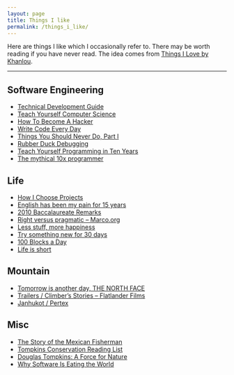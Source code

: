 ```yaml
---
layout: page
title: Things I like
permalink: /things_i_like/
---
```


Here are things I like which I occasionally refer to. There may be worth reading if you have never read.
The idea comes from [Things I Love by Khanlou](http://khanlou.com/love/).

<hr>

## Software Engineering
- [Technical Development Guide](https://www.google.com/about/careers/students/guide-to-technical-development.html)
- [Teach Yourself Computer Science](https://teachyourselfcs.com/)
- [How To Become A Hacker](http://www.catb.org/~esr/faqs/hacker-howto.html)
- [Write Code Every Day](http://ejohn.org/blog/write-code-every-day/)
- [Things You Should Never Do, Part I](https://www.joelonsoftware.com/2000/04/06/things-you-should-never-do-part-i/)
- [Rubber Duck Debugging](https://rubberduckdebugging.com)
- [Teach Yourself Programming in Ten Years](http://www.norvig.com/21-days.html)
- [The mythical 10x programmer](http://antirez.com/news/112)

## Life
- [How I Choose Projects](https://www.scotthyoung.com/blog/2016/02/18/choosing-projects/)
- [English has been my pain for 15 years](http://antirez.com/news/61)
- [2010 Baccalaureate Remarks](https://www.princeton.edu/news/2010/05/30/2010-baccalaureate-remarks)
- [Right versus pragmatic – Marco.org](https://marco.org/2012/02/25/right-vs-pragmatic)
- [Less stuff, more happiness](https://www.ted.com/talks/graham_hill_less_stuff_more_happiness)
- [Try something new for 30 days](https://www.ted.com/talks/matt_cutts_try_something_new_for_30_days)
- [100 Blocks a Day](https://waitbutwhy.com/2016/10/100-blocks-day.html)
- [Life is short](http://www.paulgraham.com/vb.html)

## Mountain
- [Tomorrow is another day, THE NORTH FACE](https://www.goldwin.co.jp/tnf/special/tomorrow_is_another_day/)
- [Trailers / Climber’s Stories – Flatlander Films](https://flatlanderfilms.com/category/trailers-climbers-stories/)
- [Janhukot / Pertex](https://www.pertex.com/janhukot/)

## Misc
- [The Story of the Mexican Fisherman](https://bemorewithless.com/the-story-of-the-mexican-fisherman/)
- [Tompkins Conservation Reading List](http://www.tompkinsconservation.org/reading_list.htm)
- [Douglas Tompkins: A Force for Nature](http://www.tompkinsconservation.org/news/2015/12/09/douglas-tompkins-a-force-for-nature/)
- [Why Software Is Eating the World](https://a16z.com/2016/08/20/why-software-is-eating-the-world/)
